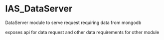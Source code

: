 # IAS_DataServer
DataServer module to serve request requiring data from mongodb

exposes api for data request and other data requirements for other module
